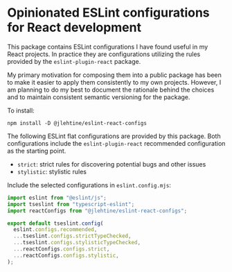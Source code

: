 # Opinionated ESLint configurations for React development

This package contains ESLint configurations I have found useful in my React
projects. In practice they are configurations utilizing the rules provided by
the `eslint-plugin-react` package.

My primary motivation for composing them into a public package has been to make
it easier to apply them consistently to my own projects. However, I am planning
to do my best to document the rationale behind the choices and to maintain
consistent semantic versioning for the package.

To install:

```shell
npm install -D @jlehtine/eslint-react-configs
```

The following ESLint flat configurations are provided by this package. Both
configurations include the `eslint-plugin-react` recommended configuration as
the starting point.

- `strict`: strict rules for discovering potential bugs and other issues
- `stylistic`: stylistic rules

Include the selected configurations in `eslint.config.mjs`:

```javascript
import eslint from "@eslint/js";
import tseslint from "typescript-eslint";
import reactConfigs from "@jlehtine/eslint-react-configs";

export default tseslint.config(
  eslint.configs.recommended,
  ...tseslint.configs.strictTypeChecked,
  ...tseslint.configs.stylisticTypeChecked,
  ...reactConfigs.configs.strict,
  ...reactConfigs.configs.stylistic,
);
```
